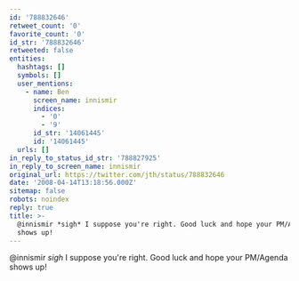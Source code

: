 ```yaml
---
id: '788832646'
retweet_count: '0'
favorite_count: '0'
id_str: '788832646'
retweeted: false
entities:
  hashtags: []
  symbols: []
  user_mentions:
    - name: Ben
      screen_name: innismir
      indices:
        - '0'
        - '9'
      id_str: '14061445'
      id: '14061445'
  urls: []
in_reply_to_status_id_str: '788827925'
in_reply_to_screen_name: innismir
original_url: https://twitter.com/jth/status/788832646
date: '2008-04-14T13:18:56.000Z'
sitemap: false
robots: noindex
reply: true
title: >-
  @innismir *sigh* I suppose you're right. Good luck and hope your PM/Agenda
  shows up!
---
```


@innismir *sigh* I suppose you're right. Good luck and hope your PM/Agenda shows up!